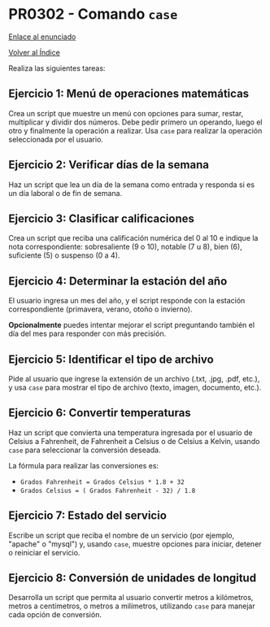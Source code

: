 # PR0302 - Comando `case`

[Enlace al enunciado](https://github.com/vgonzalez165/apuntes_aso/blob/main/ut03/practicas/pr0302_case.md)

[Volver al Índice](../../index.md)


Realiza las siguientes tareas:


## Ejercicio 1: Menú de operaciones matemáticas

Crea un script que muestre un menú con opciones para sumar, restar, multiplicar y dividir dos números. Debe pedir primero un operando, luego el otro y finalmente la operación a realizar. Usa `case` para realizar la operación seleccionada por el usuario.


## Ejercicio 2: Verificar días de la semana

Haz un script que lea un día de la semana como entrada y responda si es un día laboral o de fin de semana.

## Ejercicio 3: Clasificar calificaciones

Crea un script que reciba una calificación numérica del 0 al 10 e indique la nota correspondiente: sobresaliente (9 o 10), notable (7 u 8), bien (6), suficiente (5) o suspenso (0 a 4).

## Ejercicio 4: Determinar la estación del año

El usuario ingresa un mes del año, y el script responde con la estación correspondiente (primavera, verano, otoño o invierno). 

**Opcionalmente** puedes intentar mejorar el script preguntando también el día del mes para responder con más precisión.

## Ejercicio 5: Identificar el tipo de archivo

Pide al usuario que ingrese la extensión de un archivo (.txt, .jpg, .pdf, etc.), y usa `case` para mostrar el tipo de archivo (texto, imagen, documento, etc.).


## Ejercicio 6: Convertir temperaturas

Haz un script que convierta una temperatura ingresada por el usuario de Celsius a Fahrenheit, de Fahrenheit a Celsius o de Celsius a Kelvin, usando `case` para seleccionar la conversión deseada.

La fórmula para realizar las conversiones es:

- `Grados Fahrenheit = Grados Celsius * 1.8 + 32`
- `Grados Celsius = ( Grados Fahrenheit - 32) / 1.8`

## Ejercicio 7: Estado del servicio

Escribe un script que reciba el nombre de un servicio (por ejemplo, "apache" o "mysql") y, usando `case`, muestre opciones para iniciar, detener o reiniciar el servicio.


## Ejercicio 8: Conversión de unidades de longitud

Desarrolla un script que permita al usuario convertir metros a kilómetros, metros a centímetros, o metros a milímetros, utilizando `case` para manejar cada opción de conversión.